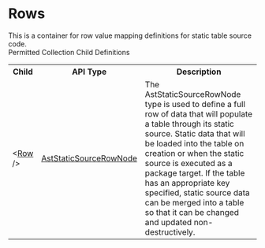 # Rows

<div class="LanguageSummary"><div class ="SummaryItem">This is a container for row value mapping definitions for static table source code.</div></div><div class="SchemaBindingGroup"><div class="SchemaBindingGroupHeader">Permitted Collection Child Definitions</div><table id="SchemaBindingList" class="SchemaBindingList"><tbody><tr><th class="SchemaBindingNameColumnHeader">Child</th><th class="SchemaBindingTypeColumnHeader">API Type</th><th class="SchemaBindingSummaryColumnHeader">Description</th></tr><tr class="cd0"><td class="SchemaBindingName"><span class="punc">&lt;</span><a href=Varigence.Languages.Biml.Table.AstStaticSourceRowNode.html">Row</a><span class="punc"> /&gt;</span></td><td class="SchemaBindingType"><a href="../api-reference/Varigence.Languages.Biml.Table.AstStaticSourceRowNode.html">AstStaticSourceRowNode</a></td><td class="SchemaBindingSummary">The AstStaticSourceRowNode type is used to define a full row of data that will populate a table through its static source.  Static data that will be loaded into the table on creation or when the static source is executed as a package target.  If the table has an appropriate key specified, static source data can be merged into a table so that it can be changed and updated non-destructively.</td></tr></tbody></table></div>